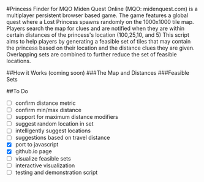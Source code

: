 #Princess Finder for MQO
Miden Quest Online (MQO: midenquest.com) is a multiplayer persistent browser based game.
The game features a global quest where a Lost Princess spawns randomly on the 1000x1000 tile map.
Players search the map for clues and are notified when they are within certain distances of the princess's location (100,25,10, and 5)
This script aims to help players by generating a feasible set of tiles that may contain the princess based on their location and
the distance clues they are given. Overlapping sets are combined to further reduce the set of feasible locations.

##How it Works
(coming soon)
###The Map and Distances
###Feasible Sets

##To Do
- [ ] confirm distance metric
- [ ] confirm min/max distance
- [ ] support for maximum distance modifiers
- [ ] suggest random location in set
- [ ] intelligently suggest locations
- [ ] suggestions based on travel distance
- [x] port to javascript
- [x] github.io page
- [ ] visualize feasible sets
- [ ] interactive visualization
- [ ] testing and demonstration script